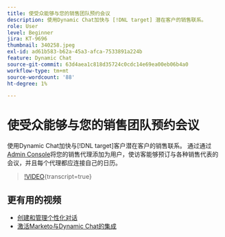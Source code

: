 ```yaml
---
title: 使受众能够与您的销售团队预约会议
description: 使用Dynamic Chat加快与 [!DNL target] 潜在客户的销售联系。
role: User
level: Beginner
jira: KT-9696
thumbnail: 340258.jpeg
exl-id: ad61b583-b62a-45a3-afca-7533891a224b
feature: Dynamic Chat
source-git-commit: 63d4aea1c818d35724c0cdc14e69ea00eb06b4a0
workflow-type: tm+mt
source-wordcount: '88'
ht-degree: 1%

---
```


# 使受众能够与您的销售团队预约会议

使用Dynamic Chat加快与[!DNL target]客户潜在客户的销售联系。 通过通过[Admin Console](https://adminconsole.adobe.com/)将您的销售代理添加为用户，使访客能够预订与各种销售代表的会议，并且每个代理都应连接自己的日历。

>[!VIDEO](https://video.tv.adobe.com/v/340258/?quality=12&learn=on){transcript=true}

## 更有用的视频

* [创建和管理个性化对话](dialogue-management.md)
* [激活Marketo与Dynamic Chat的集成](marketo-integration.md)
